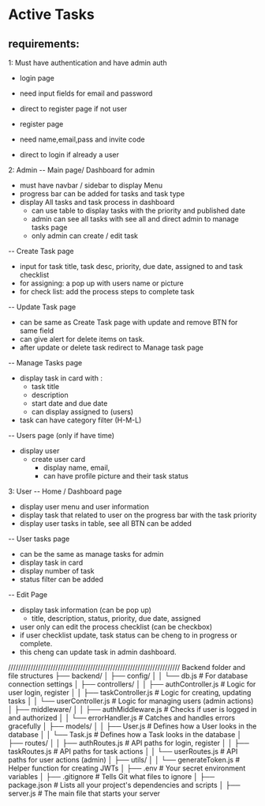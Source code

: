 # Active Tasks

## requirements:

1: Must have authentication and have admin auth

- login page
- need input fields for email and password
- direct to register page if not user

- register page
- need name,email,pass and invite code
- direct to login if already a user

2: Admin
-- Main page/ Dashboard for admin

- must have navbar / sidebar to display Menu
- progress bar can be added for tasks and task type
- display All tasks and task process in dashboard
  - can use table to display tasks with the priority and published date
  - admin can see all tasks with see all and direct admin to manage tasks page
  - only admin can create / edit task

-- Create Task page

- input for task title, task desc, priority, due date,
  assigned to and task checklist
- for assigning: a pop up with users name or picture
- for check list: add the process steps to complete task

-- Update Task page

- can be same as Create Task page with update and remove BTN for same field
- can give alert for delete items on task.
- after update or delete task redirect to Manage task page

-- Manage Tasks page

- display task in card with :
  - task title
  - description
  - start date and due date
  - can display assigned to (users)
- task can have category filter (H-M-L)

-- Users page (only if have time)

- display user
  - create user card
    - display name, email,
    - can have profile picture and their task status

3: User
-- Home / Dashboard page

- display user menu and user information
- display task that related to user on the progress bar with the task priority
- display user tasks in table, see all BTN can be added

-- User tasks page

- can be the same as manage tasks for admin
- display task in card
- display number of task
- status filter can be added

-- Edit Page

- display task information (can be pop up)
  - title, description, status, priority, due date, assigned
- user only can edit the process checklist (can be checkbox)
- if user checklist update, task status can be cheng to in progress or complete.
- this cheng can update task in admin dashboard.

/////////////////////////////////////////////////////////////////////
Backend folder and file structures
├── backend/
│ ├── config/
│ │ └── db.js # For database connection settings
│ ├── controllers/
│ │ ├── authController.js # Logic for user login, register
│ │ ├── taskController.js # Logic for creating, updating tasks
│ │ └── userController.js # Logic for managing users (admin actions)
│ ├── middleware/
│ │ ├── authMiddleware.js # Checks if user is logged in and authorized
│ │ └── errorHandler.js # Catches and handles errors gracefully
│ ├── models/
│ │ ├── User.js # Defines how a User looks in the database
│ │ └── Task.js # Defines how a Task looks in the database
│ ├── routes/
│ │ ├── authRoutes.js # API paths for login, register
│ │ ├── taskRoutes.js # API paths for task actions
│ │ └── userRoutes.js # API paths for user actions (admin)
│ ├── utils/
│ │ └── generateToken.js # Helper function for creating JWTs
│ ├── .env # Your secret environment variables
│ ├── .gitignore # Tells Git what files to ignore
│ ├── package.json # Lists all your project's dependencies and scripts
│ ├── server.js # The main file that starts your server
